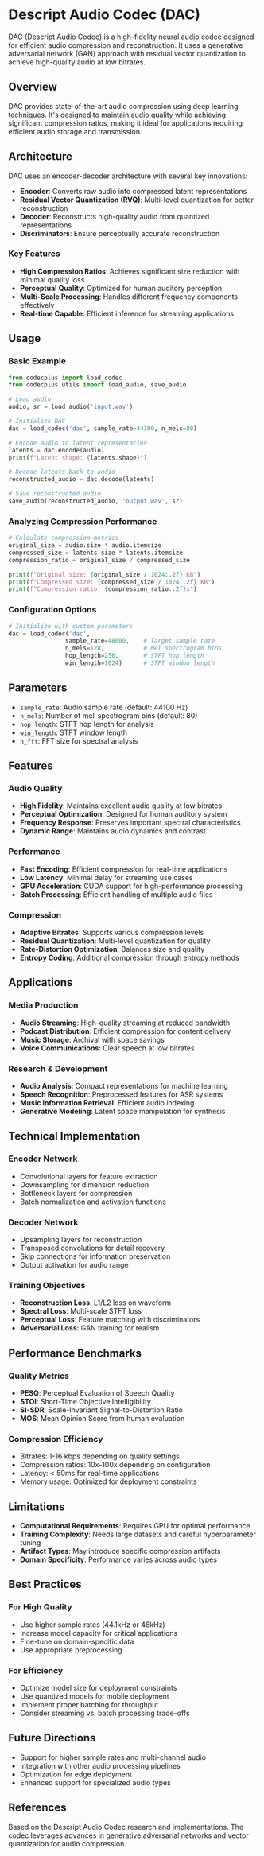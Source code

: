 # Descript Audio Codec (DAC)

DAC (Descript Audio Codec) is a high-fidelity neural audio codec designed for efficient audio compression and reconstruction. It uses a generative adversarial network (GAN) approach with residual vector quantization to achieve high-quality audio at low bitrates.

## Overview

DAC provides state-of-the-art audio compression using deep learning techniques. It's designed to maintain audio quality while achieving significant compression ratios, making it ideal for applications requiring efficient audio storage and transmission.

## Architecture

DAC uses an encoder-decoder architecture with several key innovations:

- **Encoder**: Converts raw audio into compressed latent representations
- **Residual Vector Quantization (RVQ)**: Multi-level quantization for better reconstruction
- **Decoder**: Reconstructs high-quality audio from quantized representations
- **Discriminators**: Ensure perceptually accurate reconstruction

### Key Features

- **High Compression Ratios**: Achieves significant size reduction with minimal quality loss
- **Perceptual Quality**: Optimized for human auditory perception
- **Multi-Scale Processing**: Handles different frequency components effectively
- **Real-time Capable**: Efficient inference for streaming applications

## Usage

### Basic Example

```python
from codecplus import load_codec
from codecplus.utils import load_audio, save_audio

# Load audio
audio, sr = load_audio('input.wav')

# Initialize DAC
dac = load_codec('dac', sample_rate=44100, n_mels=80)

# Encode audio to latent representation
latents = dac.encode(audio)
print(f"Latent shape: {latents.shape}")

# Decode latents back to audio
reconstructed_audio = dac.decode(latents)

# Save reconstructed audio
save_audio(reconstructed_audio, 'output.wav', sr)
```

### Analyzing Compression Performance

```python
# Calculate compression metrics
original_size = audio.size * audio.itemsize
compressed_size = latents.size * latents.itemsize
compression_ratio = original_size / compressed_size

print(f"Original size: {original_size / 1024:.2f} KB")
print(f"Compressed size: {compressed_size / 1024:.2f} KB")
print(f"Compression ratio: {compression_ratio:.2f}x")
```

### Configuration Options

```python
# Initialize with custom parameters
dac = load_codec('dac', 
                sample_rate=48000,    # Target sample rate
                n_mels=128,           # Mel spectrogram bins
                hop_length=256,       # STFT hop length
                win_length=1024)      # STFT window length
```

## Parameters

- `sample_rate`: Audio sample rate (default: 44100 Hz)
- `n_mels`: Number of mel-spectrogram bins (default: 80)
- `hop_length`: STFT hop length for analysis
- `win_length`: STFT window length
- `n_fft`: FFT size for spectral analysis

## Features

### Audio Quality
- **High Fidelity**: Maintains excellent audio quality at low bitrates
- **Perceptual Optimization**: Designed for human auditory system
- **Frequency Response**: Preserves important spectral characteristics
- **Dynamic Range**: Maintains audio dynamics and contrast

### Performance
- **Fast Encoding**: Efficient compression for real-time applications
- **Low Latency**: Minimal delay for streaming use cases
- **GPU Acceleration**: CUDA support for high-performance processing
- **Batch Processing**: Efficient handling of multiple audio files

### Compression
- **Adaptive Bitrates**: Supports various compression levels
- **Residual Quantization**: Multi-level quantization for quality
- **Rate-Distortion Optimization**: Balances size and quality
- **Entropy Coding**: Additional compression through entropy methods

## Applications

### Media Production
- **Audio Streaming**: High-quality streaming at reduced bandwidth
- **Podcast Distribution**: Efficient compression for content delivery
- **Music Storage**: Archival with space savings
- **Voice Communications**: Clear speech at low bitrates

### Research & Development
- **Audio Analysis**: Compact representations for machine learning
- **Speech Recognition**: Preprocessed features for ASR systems  
- **Music Information Retrieval**: Efficient audio indexing
- **Generative Modeling**: Latent space manipulation for synthesis

## Technical Implementation

### Encoder Network
- Convolutional layers for feature extraction
- Downsampling for dimension reduction
- Bottleneck layers for compression
- Batch normalization and activation functions

### Decoder Network
- Upsampling layers for reconstruction
- Transposed convolutions for detail recovery
- Skip connections for information preservation
- Output activation for audio range

### Training Objectives
- **Reconstruction Loss**: L1/L2 loss on waveform
- **Spectral Loss**: Multi-scale STFT loss
- **Perceptual Loss**: Feature matching with discriminators
- **Adversarial Loss**: GAN training for realism

## Performance Benchmarks

### Quality Metrics
- **PESQ**: Perceptual Evaluation of Speech Quality
- **STOI**: Short-Time Objective Intelligibility
- **SI-SDR**: Scale-Invariant Signal-to-Distortion Ratio
- **MOS**: Mean Opinion Score from human evaluation

### Compression Efficiency
- Bitrates: 1-16 kbps depending on quality settings
- Compression ratios: 10x-100x depending on configuration
- Latency: < 50ms for real-time applications
- Memory usage: Optimized for deployment constraints

## Limitations

- **Computational Requirements**: Requires GPU for optimal performance
- **Training Complexity**: Needs large datasets and careful hyperparameter tuning
- **Artifact Types**: May introduce specific compression artifacts
- **Domain Specificity**: Performance varies across audio types

## Best Practices

### For High Quality
- Use higher sample rates (44.1kHz or 48kHz)
- Increase model capacity for critical applications
- Fine-tune on domain-specific data
- Use appropriate preprocessing

### For Efficiency
- Optimize model size for deployment constraints
- Use quantized models for mobile deployment
- Implement proper batching for throughput
- Consider streaming vs. batch processing trade-offs

## Future Directions

- Support for higher sample rates and multi-channel audio
- Integration with other audio processing pipelines
- Optimization for edge deployment
- Enhanced support for specialized audio types

## References

Based on the Descript Audio Codec research and implementations. The codec leverages advances in generative adversarial networks and vector quantization for audio compression.